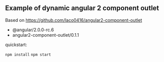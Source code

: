 Example of dynamic angular 2 component outlet
 --
 
Based on
https://github.com/laco0416/angular2-component-outlet

- @angular/2.0.0-rc.6
- angular2-component-outlet/0.1.1

quickstart:

`npm install`
`npm start`

